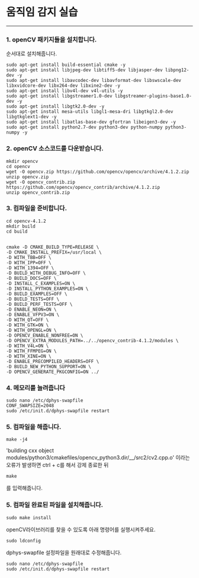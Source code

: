 # 움직임 감지 실습
-----------------------
### 1. openCV 패키지들을 설치합니다.
순서대로 설치해줍니다.

```
sudo apt-get install build-essential cmake -y
sudo apt-get install libjpeg-dev libtiff5-dev libjasper-dev libpng12-dev -y
sudo apt-get install libavcodec-dev libavformat-dev libswscale-dev libxvidcore-dev libx264-dev libxine2-dev -y  
sudo apt-get install libv4l-dev v4l-utils -y
sudo apt-get install libgstreamer1.0-dev libgstreamer-plugins-base1.0-dev -y
sudo apt-get install libgtk2.0-dev -y
sudo apt-get install mesa-utils libgl1-mesa-dri libgtkgl2.0-dev libgtkglext1-dev -y
sudo apt-get install libatlas-base-dev gfortran libeigen3-dev -y
sudo apt-get install python2.7-dev python3-dev python-numpy python3-numpy -y
```

### 2. openCV 소스코드를 다운받습니다.

```
mkdir opencv
cd opencv
wget -O opencv.zip https://github.com/opencv/opencv/archive/4.1.2.zip
unzip opencv.zip
wget -O opencv_contrib.zip https://github.com/opencv/opencv_contrib/archive/4.1.2.zip
unzip opencv_contrib.zip
```

### 3. 컴파일을 준비합니다.
```
cd opencv-4.1.2
mkdir build
cd build


cmake -D CMAKE_BUILD_TYPE=RELEASE \
-D CMAKE_INSTALL_PREFIX=/usr/local \
-D WITH_TBB=OFF \
-D WITH_IPP=OFF \
-D WITH_1394=OFF \
-D BUILD_WITH_DEBUG_INFO=OFF \
-D BUILD_DOCS=OFF \
-D INSTALL_C_EXAMPLES=ON \
-D INSTALL_PYTHON_EXAMPLES=ON \
-D BUILD_EXAMPLES=OFF \
-D BUILD_TESTS=OFF \
-D BUILD_PERF_TESTS=OFF \
-D ENABLE_NEON=ON \
-D ENABLE_VFPV3=ON \
-D WITH_QT=OFF \
-D WITH_GTK=ON \
-D WITH_OPENGL=ON \
-D OPENCV_ENABLE_NONFREE=ON \
-D OPENCV_EXTRA_MODULES_PATH=../../opencv_contrib-4.1.2/modules \
-D WITH_V4L=ON \
-D WITH_FFMPEG=ON \
-D WITH_XINE=ON \
-D ENABLE_PRECOMPILED_HEADERS=OFF \
-D BUILD_NEW_PYTHON_SUPPORT=ON \
-D OPENCV_GENERATE_PKGCONFIG=ON ../
```
### 4. 메모리를 늘려줍니다
```
sudo nano /etc/dphys-swapfile
CONF_SWAPSIZE=2048
sudo /etc/init.d/dphys-swapfile restart
```
### 5. 컴파일을 해줍니다.
```
make -j4
```
'building cxx object modules/python3/cmakefiles/opencv_python3.dir/__/src2/cv2.cpp.o'
이라는 오류가 발생하면 ctrl + c를 해서 강제 종료한 뒤
```
make
```
를 입력해줍니다.
### 5. 컴파일 완료된 파일을 설치해줍니다.
```
sudo make install
```
openCV라이브러리를 찾을 수 있도록 아래 명령어를 실행시켜주세요.
```
sudo ldconfig
```
dphys-swapfile 설정파일을 원래대로 수정해줍니다.
```
sudo nano /etc/dphys-swapfile
sudo /etc/init.d/dphys-swapfile restart
```
